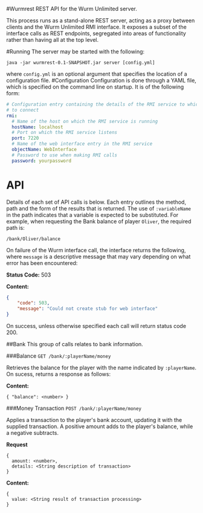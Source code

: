 #Wurmrest
REST API for the Wurm Unlimited server.

This process runs as a stand-alone REST server, acting as a proxy between clients and the Wurm 
Unlimited RMI interface. It exposes a subset of the interface calls as REST endpoints, segregated
 into areas of functionality rather than having all at the top level.

#Running
The server may be started with the following:

`java -jar wurmrest-0.1-SNAPSHOT.jar server [config.yml]`

where `config.yml` is an optional argument that specifies the location of a configuration file.
#Configuration
Configuration is done through a YAML file, which is specified on the command line on startup. It 
is of the following form:
```yaml
# Configuration entry containing the details of the RMI service to which this server will attempt
# to connect
rmi:
  # Name of the host on which the RMI service is running
  hostName: localhost
  # Port on which the RMI service listens
  port: 7220
  # Name of the web interface entry in the RMI service
  objectName: WebInterface
  # Password to use when making RMI calls
  password: yourpassword
```

# API
Details of each set of API calls is below. Each entry outlines the method, path and the form of 
the results that is returned. The use of `:variableName` in the path indicates that a variable is
 expected to be substituted. For example, when requesting the Bank balance of player 
 `Oliver`, the required path is:
 
`/bank/Oliver/balance`

On failure of the Wurm interface call, the interface returns the following, where `message` is a 
descriptive message that may vary depending on what error has been encountered:

**Status Code:** 503

**Content:**
```json
{
	"code": 503,
	"message": "Could not create stub for web interface"
}
```

On success, unless otherwise specified each call will return status code 200.

##Bank
This group of calls relates to bank information.

###Balance
`GET /bank/:playerName/money`

Retrieves the balance for the player with the name indicated by `:playerName`. On sucess, returns
 a response as follows:

**Content:**
```
{ "balance": <number> }
```

###Money Transaction
`POST /bank/:playerName/money`

Applies a transaction to the player's bank account, updating it with the supplied transaction. A 
positive amount adds to the player's balance, while a negative subtracts.

**Request**
```
{
  amount: <number>,
  details: <String description of transaction>
}
```

**Content:**
```
{
  value: <String result of transaction processing>
}
```